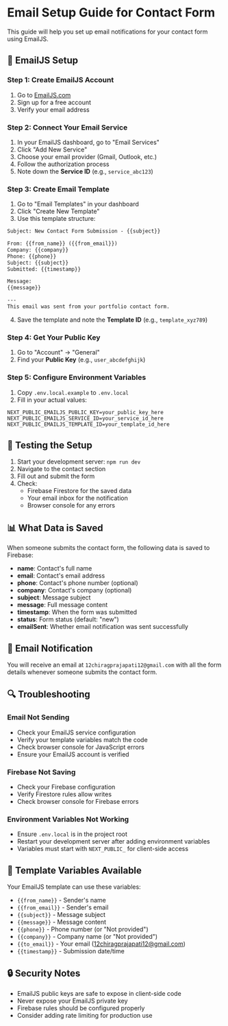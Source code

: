 # Email Setup Guide for Contact Form

This guide will help you set up email notifications for your contact form using EmailJS.

## 📧 EmailJS Setup

### Step 1: Create EmailJS Account
1. Go to [EmailJS.com](https://www.emailjs.com/)
2. Sign up for a free account
3. Verify your email address

### Step 2: Connect Your Email Service
1. In your EmailJS dashboard, go to "Email Services"
2. Click "Add New Service"
3. Choose your email provider (Gmail, Outlook, etc.)
4. Follow the authorization process
5. Note down the **Service ID** (e.g., `service_abc123`)

### Step 3: Create Email Template
1. Go to "Email Templates" in your dashboard
2. Click "Create New Template"
3. Use this template structure:

```html
Subject: New Contact Form Submission - {{subject}}

From: {{from_name}} ({{from_email}})
Company: {{company}}
Phone: {{phone}}
Subject: {{subject}}
Submitted: {{timestamp}}

Message:
{{message}}

---
This email was sent from your portfolio contact form.
```

4. Save the template and note the **Template ID** (e.g., `template_xyz789`)

### Step 4: Get Your Public Key
1. Go to "Account" → "General"
2. Find your **Public Key** (e.g., `user_abcdefghijk`)

### Step 5: Configure Environment Variables
1. Copy `.env.local.example` to `.env.local`
2. Fill in your actual values:

```env
NEXT_PUBLIC_EMAILJS_PUBLIC_KEY=your_public_key_here
NEXT_PUBLIC_EMAILJS_SERVICE_ID=your_service_id_here
NEXT_PUBLIC_EMAILJS_TEMPLATE_ID=your_template_id_here
```

## 🔧 Testing the Setup

1. Start your development server: `npm run dev`
2. Navigate to the contact section
3. Fill out and submit the form
4. Check:
   - Firebase Firestore for the saved data
   - Your email inbox for the notification
   - Browser console for any errors

## 📊 What Data is Saved

When someone submits the contact form, the following data is saved to Firebase:

- **name**: Contact's full name
- **email**: Contact's email address
- **phone**: Contact's phone number (optional)
- **company**: Contact's company (optional)
- **subject**: Message subject
- **message**: Full message content
- **timestamp**: When the form was submitted
- **status**: Form status (default: "new")
- **emailSent**: Whether email notification was sent successfully

## 📧 Email Notification

You will receive an email at `12chiragprajapati12@gmail.com` with all the form details whenever someone submits the contact form.

## 🔍 Troubleshooting

### Email Not Sending
- Check your EmailJS service configuration
- Verify your template variables match the code
- Check browser console for JavaScript errors
- Ensure your EmailJS account is verified

### Firebase Not Saving
- Check your Firebase configuration
- Verify Firestore rules allow writes
- Check browser console for Firebase errors

### Environment Variables Not Working
- Ensure `.env.local` is in the project root
- Restart your development server after adding environment variables
- Variables must start with `NEXT_PUBLIC_` for client-side access

## 📝 Template Variables Available

Your EmailJS template can use these variables:

- `{{from_name}}` - Sender's name
- `{{from_email}}` - Sender's email
- `{{subject}}` - Message subject
- `{{message}}` - Message content
- `{{phone}}` - Phone number (or "Not provided")
- `{{company}}` - Company name (or "Not provided")
- `{{to_email}}` - Your email (12chiragprajapati12@gmail.com)
- `{{timestamp}}` - Submission date/time

## 🔒 Security Notes

- EmailJS public keys are safe to expose in client-side code
- Never expose your EmailJS private key
- Firebase rules should be configured properly
- Consider adding rate limiting for production use